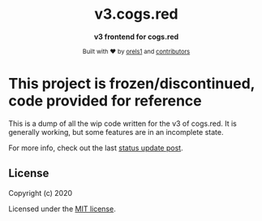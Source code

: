 <h1 align="center">v3.cogs.red</h1>
<p align="center">
  <strong>v3 frontend for cogs.red</strong>
</p>

<p align="center">
  <sub>Built with ❤︎ by
  <a href="https://twitter.com/orels1_">orels1</a> and
  <a href="https://github.com/orels1/v3.cogs.red/graphs/contributors">
    contributors
  </a>
</p>

# This project is frozen/discontinued, code provided for reference

This is a dump of all the wip code written for the v3 of cogs.red. It is generally working, but some features are in an incomplete state.

For more info, check out the last [status update post](https://orels.sh/whats-up-with-cogs-red).

## License

Copyright (c) 2020

Licensed under the [MIT license](LICENSE).
